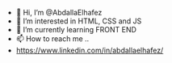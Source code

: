 - 👋 Hi, I’m @AbdallaElhafez
- 👀 I’m interested in HTML, CSS and JS
- 🌱 I’m currently learning FRONT END
- 📫 How to reach me ..
- https://www.linkedin.com/in/abdallaelhafez/

<!---
AbdallaElhafez/AbdallaElhafez is a ✨ special ✨ repository because its `README.md` (this file) appears on your GitHub profile.
You can click the Preview link to take a look at your changes.
--->
